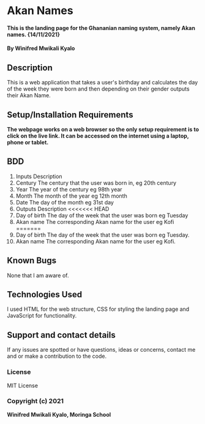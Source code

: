 # Akan Names
#### This is the landing page for the Ghananian naming system, namely Akan names. {14/11/2021}
#### By Winifred Mwikali Kyalo
## Description
This is a web application that takes a user's birthday and calculates the day of the week they were born and then depending on their gender outputs their Akan Name.
## Setup/Installation Requirements
**The webpage works on a web browser so the only setup requirement is to click on the live link. It can be accessed on the internet using a laptop, phone or tablet.**
## BDD
1. Inputs Description
2. Century The century that the user was born in, eg 20th century
3. Year The year of the century eg 98th year
4. Month The month of the year eg 12th month
5. Date The day of the month eg 31st day
6. Outputs Description <<<<<<< HEAD
7. Day of birth The day of the week that the user was born eg Tuesday
8. Akan name The corresponding Akan name for the user eg Kofi =======
9. Day of birth The day of the week that the user was born eg Tuesday.
10. Akan name The corresponding Akan name for the user eg Kofi.
## Known Bugs
None that I am aware of.
## Technologies Used
I used HTML for the web structure, CSS for styling the landing page and JavaScript for functionality.
## Support and contact details
If any issues are spotted or have questions, ideas or concerns, contact me and or make a contribution to the code.
### License
MIT License
### Copyright (c) 2021 
**Winifred Mwikali Kyalo, Moringa School**